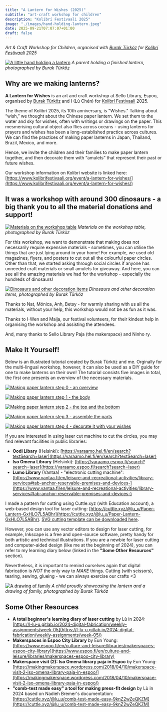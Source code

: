 ```yaml
---
title: "A Lantern for Wishes (2025)"
subtitle: "art-craft workshop for children"
description: "Kolibrí Festivaali 2025"
image: "./images/hand-holding-lantern.jpeg"
date: 2025-09-21T07:07:07+01:00
draft: false
---
```


*Art & Craft Workshop for Children, organised with [Burak Türköz](https://burakturkoz.gitlab.io/design-portfolio/) for [Kolibrí Festivaali](https://www.kolibrifestivaali.org/) 2025*

[![A little hand holding a lantern](./images/hand-holding-lantern.jpeg)](./images/hand-holding-lantern.jpeg)
*A parent holding a finished lantern, photographed by Burak Türköz*

## Why are we making lanterns?

**A Lantern for Wishes** is an art and craft workshop at Sello Library, Espoo, organised by [Burak Türköz](https://burakturkoz.gitlab.io/design-portfolio/) and I (Lù Chén) for [Kolibrí Festivaali](https://www.kolibrifestivaali.org/) 2025.

The theme of Kolibrí 2025, its 10th anniversary, is "Wishes." Talking about “wish,” we thought about the Chinese paper lantern. We set them to the water and sky for wishes, often with writings or drawings on the paper. This mesmerising cultural object also flies across oceans - using lanterns for prayers and wishes has been a long-established practice across cultures. We can find the practices of making paper lanterns in Japan, Thailand, Brazil, Mexico, and more.

Hence, we invite the children and their families to make paper lantern together, and then decorate them with “amulets” that represent their past or future wishes. 

Our workshop information on Kolibrí website is linked here: [https://www.kolibrifestivaali.org/event/a-lantern-for-wishes/](https://www.kolibrifestivaali.org/event/a-lantern-for-wishes/)

## It was a workshop with around 300 dinosaurs - a big thank you to all the material donations and support!

[![Materials on the workshop table](./images/materials.jpeg)](./images/materials.jpeg)
*Materials on the workshop table, photographed by Burak Türköz*

For this workshop, we want to demonstrate that making does not necessarily require expensive materials - sometimes, you can utilise the things that are just lying around in your home! For example, we used old magazines, flyers, and posters to cut out all the colourful paper circles. Other than that, we started asking through social circles if anyone has unneeded craft materials or small amulets for giveaway. And here, you can see all the amazing materials we had for the workshop - especially the hundreds of dinosaurs!

[![Dinosaurs and other decoration items](./images/dinosaurs.jpeg)](./images/dinosaurs.jpeg)
*Dinosaurs and other decoration items, photographed by Burak Türköz*

Thanks to Nat, Mónica, Anh, Betsy - for warmly sharing with us all the materials, without your help, this workshop would not be as fun as it was.

Thanks to I-Wen and Maija, our festival volunteers, for their kindest help in organising the workshop and assisting the attendees.

And, many thanks to Sello Library Paja (the makerspace) and Ninho ry.

## Make It Yourself!

Below is an illustrated tutorial created by Burak Türköz and me. Orginally for the multi-lingual workshop, however, it can also be used as a DIY guide for one to make lanterns on their own! The tutorial consists five images in total, the first one presents an overview of the necessary materials.

[![Making paper lantern step 0 - an overview](./images/0-instructions.jpg)](./images/0-instructions.jpg)

[![Making paper lantern step 1 - the body](./images/1-instructions.jpg)](./images/1-instructions.jpg)

[![Making paper lantern step 2 - the top and the bottom](./images/2-instructions.jpg)](./images/2-instructions.jpg)

[![Making paper lantern step 3 - assemble the parts](./images/3-instructions.jpg)](./images/3-instructions.jpg)

[![Making paper lantern step 4 - decorate it with your wishes](./images/4-instructions.jpg)](./images/4-instructions.jpg)


If you are interested in using laser cut machine to cut the circles, you may find relevant facilities in public libraries:
- **Oodi Libary** (Helsinki): [https://varaamo.hel.fi/en/search?textSearch=laser](https://varaamo.hel.fi/en/search?textSearch=laser)
- **Iso Omena Library** (Helsinki): [https://varaamo.espoo.fi/search?search=laser](https://varaamo.espoo.fi/search?search=laser)
- **Lumo Library** (Vantaa) - "electronic cutting machine": [https://www.vantaa.fi/en/leisure-and-recreational-activities/library-services#tab-anchor-reservable-premises-and-devices-](https://www.vantaa.fi/en/leisure-and-recreational-activities/library-services#tab-anchor-reservable-premises-and-devices-)

I made a pattern for cutting using Cuttle.xyz (with Education account), a web-based design tool for laser cutting: [https://cuttle.xyz/@lu_u/Paper-Lantern-GxHLO7L5ABhr](https://cuttle.xyz/@lu_u/Paper-Lantern-GxHLO7L5ABhr). [SVG cutting template can be downloaded here](./images/Paper-Lantern--Lantern-Component.svg).

However, you can use any vector editors to design for laser cutting, for example, Inkscape is a free and open-source software, pretty handy for both artistic and technical illustrations. If you are a newbie for laser cutting and computer-aided design (like me at the beginning of 2024), you can refer to my learning diary below (linked in the **"Some Other Resources"** section).

Nevertheless, it is important to remind ourselves again that digital fabrication is *NOT* the only way to *MAKE* things. Cutting (with scissors), tearing, sewing, glueing - we can always exercise our crafts <3

[![A drawing of family](./images/lantern-family-drawing.jpeg)](./images/lantern-family-drawing.jpeg)
*A child proudly showcasing the lantern and a drawing of family, photographed by Burak Türköz*

## Some Other Resources
- **A total beginner's learning diary of laser cutting** by Lù in 2024: [https://l-lu-u.gitlab.io/2024-digital-fabrication/weekly-assignments/week-05](https://l-lu-u.gitlab.io/2024-digital-fabrication/weekly-assignments/week-05/)
- **Makerspaces in Espoo City Library** by Eun Young: [https://www.espoo.fi/en/culture-and-leisure/libraries/makerspaces-espoo-city-library](https://www.espoo.fi/en/culture-and-leisure/libraries/makerspaces-espoo-city-library)
- **Makerspace visit (2): Iso Omena library paja in Espoo** by Eun Young: [https://makingmakerspace.wordpress.com/2018/04/10/makerspace-visit-2-iso-omena-library-paja-in-espoo/](https://makingmakerspace.wordpress.com/2018/04/10/makerspace-visit-2-iso-omena-library-paja-in-espoo/)
- **"comb-test made easy" a tool for making press-fit design** by Lù in 2024 based on Nadieh Bremer's documentation: [https://cuttle.xyz/@lu_u/comb-test-made-easy-9knZ2wZeQKZM](https://cuttle.xyz/@lu_u/comb-test-made-easy-9knZ2wZeQKZM)